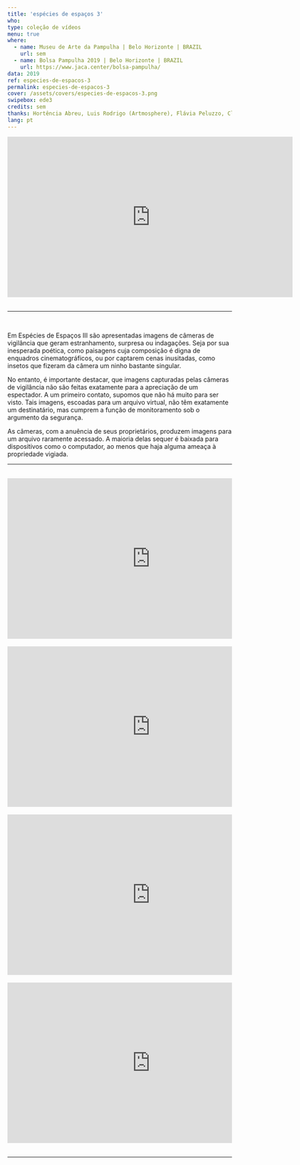 ```yaml
---
title: 'espécies de espaços 3'
who: 
type: coleção de vídeos
menu: true
where: 
  - name: Museu de Arte da Pampulha | Belo Horizonte | BRAZIL
    url: sem
  - name: Bolsa Pampulha 2019 | Belo Horizonte | BRAZIL
    url: https://www.jaca.center/bolsa-pampulha/
data: 2019
ref: especies-de-espacos-3
permalink: especies-de-espacos-3
cover: /assets/covers/especies-de-espacos-3.png
swipebox: ede3
credits: sem
thanks: Hortência Abreu, Luis Rodrigo (Artmosphere), Flávia Peluzzo, Clarice G. Lacerda, Félix Blume, Flaviana Lassan, Julia Mesquita, Francisca Caporalli, Monica Hoff.
lang: pt
---
```


<div class="video-wrapper video-wrapper-16x9">
<iframe src="https://player.vimeo.com/video/360284668?loop=1&title=0&byline=0&portrait=0" width="640" height="360" frameborder="0" ></iframe>
</div>

<br>
 
--- 

<br>


Em Espécies de Espaços III são apresentadas imagens de câmeras de vigilância que geram estranhamento, surpresa ou indagações. Seja por sua inesperada poética, como paisagens cuja composição é digna de enquadros cinematográficos, ou por captarem cenas inusitadas, como insetos que fizeram da câmera um ninho bastante singular.

No entanto, é importante destacar, que imagens capturadas pelas câmeras de vigilância não são feitas exatamente para a apreciação de um espectador. A um primeiro contato, supomos que não há muito para ser visto. Tais imagens, escoadas para um arquivo virtual, não têm exatamente um destinatário, mas cumprem a função de monitoramento sob o argumento da segurança. 

As câmeras, com a anuência de seus proprietários, produzem imagens para um arquivo raramente acessado. A maioria delas sequer é baixada para dispositivos como o computador, ao menos que haja alguma ameaça à propriedade vigiada. 
<br>

---

<br>
<div class="row">
  <div class="column">
        <div class="video-wrapper-side video-wrapper-16x9">
            <iframe src="https://player.vimeo.com/video/360313799?autoplay=1" width="640" height="360" frameborder="0" allow="autoplay; fullscreen" allowfullscreen></iframe>
        </div>
        <br>
        <div class="video-wrapper-side video-wrapper-16x9">
            <iframe src="https://player.vimeo.com/video/360442737?autoplay=1" width="640" height="360" frameborder="0" allow="autoplay; fullscreen" allowfullscreen></iframe>
        </div>
        <br>
   </div>
    <div class="column">
        <div class="video-wrapper-side video-wrapper-16x9">
           <iframe src="https://player.vimeo.com/video/360291906?autoplay=1" width="640" height="360" frameborder="0" allow="autoplay; fullscreen" allowfullscreen></iframe>
        </div>
        <br>
        <div class="video-wrapper-side video-wrapper-16x9">
           <iframe src="https://player.vimeo.com/video/360451962?autoplay=1" width="640" height="360" frameborder="0" allow="autoplay; fullscreen" allowfullscreen></iframe>
        </div>
    </div>
</div>
<br>


---

<br>
